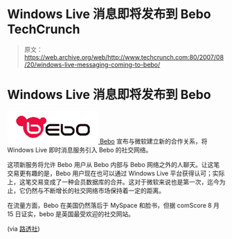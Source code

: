 # Windows Live 消息即将发布到 Bebo TechCrunch

> 原文：<https://web.archive.org/web/http://www.techcrunch.com:80/2007/08/20/windows-live-messaging-coming-to-bebo/>

# Windows Live 消息即将发布到 Bebo

[![](img/61f7bb0ffa1e72c4bb1c697b1e72cd9b.png) ](https://web.archive.org/web/20221026092307/http://www.crunchbase.com/company/bebo) [Bebo](https://web.archive.org/web/20221026092307/http://www.crunchbase.com/company/bebo) 宣布与微软建立新的合作关系，将 Windows Live 即时消息服务引入 Bebo 的社交网络。

这项新服务将允许 Bebo 用户从 Bebo 内部与 Bebo 网络之外的人聊天。让这笔交易更有趣的是，Bebo 用户现在也可以通过 Windows Live 平台获得认可；实际上，这笔交易变成了一种会员数据库的合并。这对于微软来说也是第一次，迄今为止，它仍然与不断增长的社交网络市场保持着一定的距离。

在流量方面，Bebo 在美国仍然落后于 MySpace 和脸书，但据 comScore 8 月 15 日证实，bebo 是英国最受欢迎的社交网站。

(via [路透社](https://web.archive.org/web/20221026092307/http://investing.reuters.co.uk/news/articleinvesting.aspx?type=allBreakingNews&storyID=2007-08-20T223015Z_01_N20298481_RTRIDST_0_MICROSOFT-BEBO.XML&pageNumber=0&imageid=&cap=&sz=13&WTModLoc=InvArt-C1-ArticlePage2))